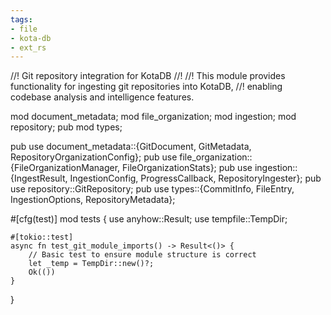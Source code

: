 ```yaml
---
tags:
- file
- kota-db
- ext_rs
---
```

//! Git repository integration for KotaDB
//!
//! This module provides functionality for ingesting git repositories into KotaDB,
//! enabling codebase analysis and intelligence features.

mod document_metadata;
mod file_organization;
mod ingestion;
mod repository;
pub mod types;

pub use document_metadata::{GitDocument, GitMetadata, RepositoryOrganizationConfig};
pub use file_organization::{FileOrganizationManager, FileOrganizationStats};
pub use ingestion::{IngestResult, IngestionConfig, ProgressCallback, RepositoryIngester};
pub use repository::GitRepository;
pub use types::{CommitInfo, FileEntry, IngestionOptions, RepositoryMetadata};

#[cfg(test)]
mod tests {
    use anyhow::Result;
    use tempfile::TempDir;

    #[tokio::test]
    async fn test_git_module_imports() -> Result<()> {
        // Basic test to ensure module structure is correct
        let _temp = TempDir::new()?;
        Ok(())
    }
}
